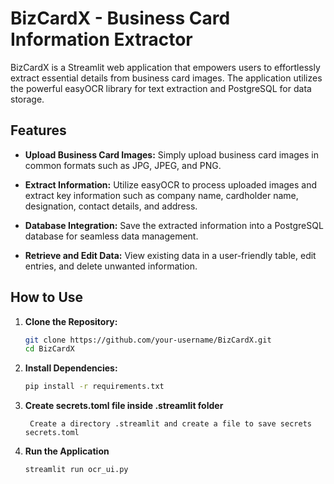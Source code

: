# BizCardX - Business Card Information Extractor

BizCardX is a Streamlit web application that empowers users to effortlessly extract essential details from business card images. The application utilizes the powerful easyOCR library for text extraction and PostgreSQL for data storage.

## Features

- **Upload Business Card Images:** Simply upload business card images in common formats such as JPG, JPEG, and PNG.

- **Extract Information:** Utilize easyOCR to process uploaded images and extract key information such as company name, cardholder name, designation, contact details, and address.

- **Database Integration:** Save the extracted information into a PostgreSQL database for seamless data management.

- **Retrieve and Edit Data:** View existing data in a user-friendly table, edit entries, and delete unwanted information.

## How to Use

1. **Clone the Repository:**
   ```bash
   git clone https://github.com/your-username/BizCardX.git
   cd BizCardX
2. **Install Dependencies:**
   ```bash
   pip install -r requirements.txt
3. **Create secrets.toml file inside .streamlit folder**
   ```
    Create a directory .streamlit and create a file to save secrets secrets.toml
3. **Run the Application**
   ```bash
   streamlit run ocr_ui.py
